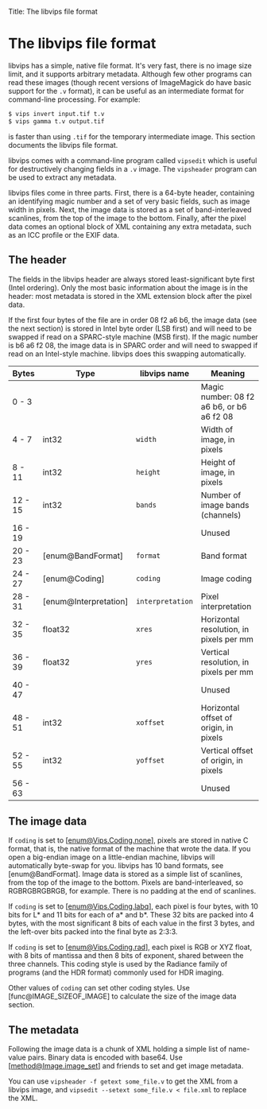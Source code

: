 Title: The libvips file format

# The libvips file format

libvips has a simple, native file format. It's very fast, there is no image
size limit, and it supports arbitrary metadata. Although few other programs
can read these images (though recent versions of ImageMagick do have basic
support for the `.v` format), it can be useful as an intermediate format
for command-line processing. For example:

```bash
$ vips invert input.tif t.v
$ vips gamma t.v output.tif
```

is faster than using `.tif` for the temporary intermediate image. This
section documents the libvips file format.

libvips comes with a command-line program called `vipsedit` which is useful
for destructively changing fields in a `.v` image. The `vipsheader` program
can be used to extract any metadata.

libvips files come in three parts. First, there is a 64-byte header, containing
an identifying magic number and a set of very basic fields, such as image
width in pixels. Next, the image data is stored as a set of band-interleaved
scanlines, from the top of the image to the bottom. Finally, after the
pixel data comes an optional block of XML containing any extra metadata,
such as an ICC profile or the EXIF data.

## The header

The fields in the libvips header are always stored least-significant byte first
(Intel ordering). Only the most basic information about the image is in
the header: most metadata is stored in the XML extension block after the
pixel data.

If the first four bytes of the file are in order 08 f2 a6 b6, the image
data (see the next section) is stored in Intel byte order (LSB first)
and will need to be swapped if read on a SPARC-style machine (MSB first).
If the magic number is b6 a6 f2 08, the image data is in SPARC order and
will need to swapped if read on an Intel-style machine. libvips does this
swapping automatically.

| Bytes   | Type                  | libvips name     | Meaning                                   |
|---------|-----------------------|------------------|-------------------------------------------|
| 0 - 3   |                       |                  | Magic number: 08 f2 a6 b6, or b6 a6 f2 08 |
| 4 - 7   | int32                 | `width`          | Width of image, in pixels                 |
| 8 - 11  | int32                 | `height`         | Height of image, in pixels                |
| 12 - 15 | int32                 | `bands`          | Number of image bands (channels)          |
| 16 - 19 |                       |                  | Unused                                    |
| 20 - 23 | [enum@BandFormat]     | `format`         | Band format                               |
| 24 - 27 | [enum@Coding]         | `coding`         | Image coding                              |
| 28 - 31 | [enum@Interpretation] | `interpretation` | Pixel interpretation                      |
| 32 - 35 | float32               | `xres`           | Horizontal resolution, in pixels per mm   |
| 36 - 39 | float32               | `yres`           | Vertical resolution, in pixels per mm     |
| 40 - 47 |                       |                  | Unused                                    |
| 48 - 51 | int32                 | `xoffset`        | Horizontal offset of origin, in pixels    |
| 52 - 55 | int32                 | `yoffset`        | Vertical offset of origin, in pixels      |
| 56 - 63 |                       |                  | Unused                                    |

## The image data

If `coding` is set to [enum@Vips.Coding.none], pixels are stored in native C
format, that is, the native format of the machine that wrote the data. If you
open a big-endian image on a little-endian machine, libvips will automatically
byte-swap for you.  libvips has 10 band formats, see [enum@BandFormat].
Image data is stored as a simple list of scanlines, from the top of the
image to the bottom. Pixels are band-interleaved, so RGBRGBRGBRGB, for
example. There is no padding at the end of scanlines.

If `coding` is set to [enum@Vips.Coding.labq], each pixel is four bytes, with
10 bits for L\* and 11 bits for each of a\* and b\*. These 32 bits are packed
into 4 bytes, with the most significant 8 bits of each value in the first
3 bytes, and the left-over bits packed into the final byte as 2:3:3.

If `coding` is set to [enum@Vips.Coding.rad], each pixel is RGB or XYZ float,
with 8 bits of mantissa and then 8 bits of exponent, shared between the
three channels. This coding style is used by the Radiance family of programs
(and the HDR format) commonly used for HDR imaging.

Other values of `coding` can set other coding styles. Use
[func@IMAGE_SIZEOF_IMAGE] to calculate the size of the image data section.

## The metadata

Following the image data is a chunk of XML holding a simple list of name-value
pairs. Binary data is encoded with base64. Use [method@Image.image_set] and
friends to set and get image metadata.

You can use `vipsheader -f getext some_file.v` to get the XML from a libvips
image, and `vipsedit --setext some_file.v < file.xml` to replace the XML.
